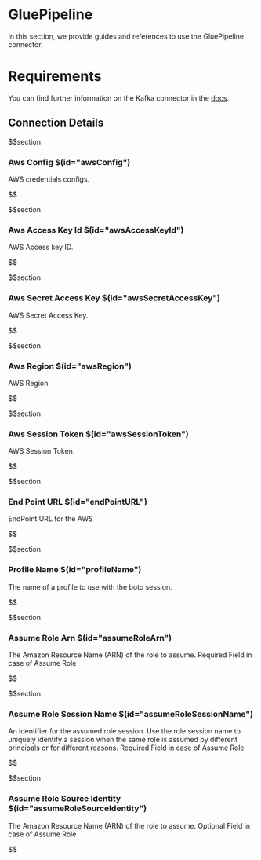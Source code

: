 # GluePipeline

In this section, we provide guides and references to use the GluePipeline connector.

# Requirements
<!-- to be updated -->
You can find further information on the Kafka connector in the [docs](https://docs.open-metadata.org/connectors/pipeline/gluepipeline).

## Connection Details

$$section
### Aws Config $(id="awsConfig")

AWS credentials configs.
<!-- awsConfig to be updated -->
$$

$$section
### Aws Access Key Id $(id="awsAccessKeyId")

AWS Access key ID.
<!-- awsAccessKeyId to be updated -->
$$

$$section
### Aws Secret Access Key $(id="awsSecretAccessKey")

AWS Secret Access Key.
<!-- awsSecretAccessKey to be updated -->
$$

$$section
### Aws Region $(id="awsRegion")

AWS Region
<!-- awsRegion to be updated -->
$$

$$section
### Aws Session Token $(id="awsSessionToken")

AWS Session Token.
<!-- awsSessionToken to be updated -->
$$

$$section
### End Point URL $(id="endPointURL")

EndPoint URL for the AWS
<!-- endPointURL to be updated -->
$$

$$section
### Profile Name $(id="profileName")

The name of a profile to use with the boto session.
<!-- profileName to be updated -->
$$

$$section
### Assume Role Arn $(id="assumeRoleArn")

The Amazon Resource Name (ARN) of the role to assume. Required Field in case of Assume Role
<!-- assumeRoleArn to be updated -->
$$

$$section
### Assume Role Session Name $(id="assumeRoleSessionName")

An identifier for the assumed role session. Use the role session name to uniquely identify a session when the same role is assumed by different principals or for different reasons. Required Field in case of Assume Role
<!-- assumeRoleSessionName to be updated -->
$$

$$section
### Assume Role Source Identity $(id="assumeRoleSourceIdentity")

The Amazon Resource Name (ARN) of the role to assume. Optional Field in case of Assume Role
<!-- assumeRoleSourceIdentity to be updated -->
$$

